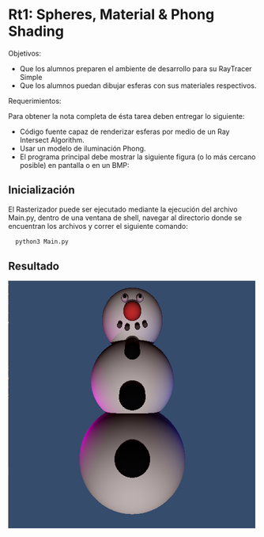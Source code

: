 # Rt1: Spheres, Material & Phong Shading
Objetivos:

- Que los alumnos preparen el ambiente de desarrollo para su RayTracer Simple
- Que los alumnos puedan dibujar esferas con sus materiales respectivos.

Requerimientos:

Para obtener la nota completa de ésta tarea deben entregar lo siguiente:

- Código fuente capaz de renderizar esferas por medio de un Ray Intersect Algorithm.
- Usar un modelo de iluminación Phong.
- El programa principal debe mostrar la siguiente figura (o lo más cercano posible) en pantalla o en un BMP:

## Inicialización
El Rasterizador puede ser ejecutado mediante la ejecución del archivo Main.py, dentro de una ventana de shell, navegar al directorio donde se encuentran los archivos y correr el siguiente comando:
  ```bash
    python3 Main.py
  ```  

## Resultado
 ![Alt text](/Preview.png)
